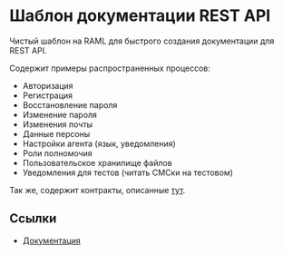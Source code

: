 # Шаблон документации REST API

Чистый шаблон на RAML для быстрого создания документации для REST API.

Содержит примеры распространенных процессов:

* Авторизация
* Регистрация
* Восстановление пароля
* Изменение пароля
* Изменения почты
* Данные персоны
* Настройки агента (язык, уведомления)
* Роли полномочия
* Пользовательское хранилище файлов
* Уведомления для тестов (читать СМСки на тестовом)

Так же, содержит контракты, описанные [тут](https://github.com/zndoc/team/blob/master/rest-api/README.md).

## Ссылки

* [Документация](https://github.com/zndev/rest-api/blob/master/docs/README.md)
